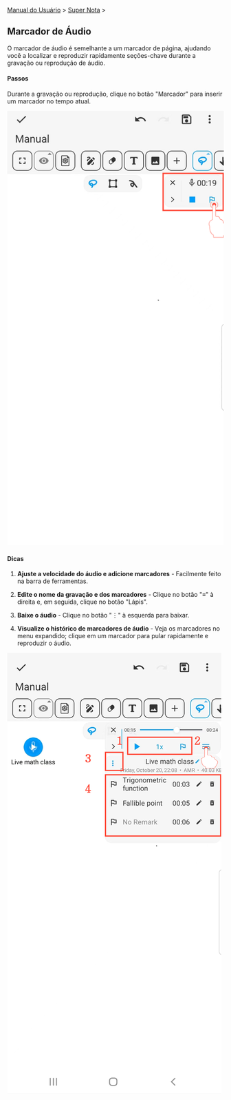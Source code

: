 [Manual do Usuário](/dragonnest/drawnote/manual/pt) > [Super Nota](/dragonnest/drawnote/manual/pt/super_note) >

Marcador de Áudio
---
O marcador de áudio é semelhante a um marcador de página, ajudando você a localizar e reproduzir rapidamente seções-chave durante a gravação ou reprodução de áudio.

#### Passos

Durante a gravação ou reprodução, clique no botão "Marcador" para inserir um marcador no tempo atual.

![](imgs/audio_marker.png)

#### Dicas

1. **Ajuste a velocidade do áudio e adicione marcadores** - Facilmente feito na barra de ferramentas.

2. **Edite o nome da gravação e dos marcadores** - Clique no botão "≡" à direita e, em seguida, clique no botão "Lápis".

3. **Baixe o áudio** - Clique no botão "⋮" à esquerda para baixar.

4. **Visualize o histórico de marcadores de áudio** - Veja os marcadores no menu expandido; clique em um marcador para pular rapidamente e reproduzir o áudio.

![](imgs/audio_marker1.png)